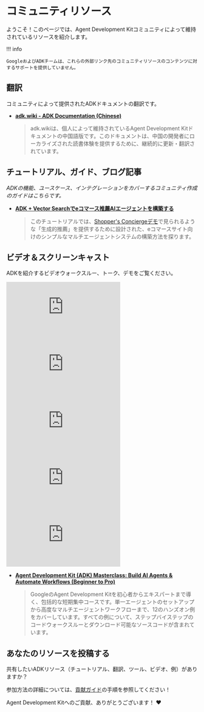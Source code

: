 # コミュニティリソース

ようこそ！このページでは、Agent Development Kitコミュニティによって維持されているリソースを紹介します。

!!! info

    GoogleおよびADKチームは、これらの外部リンク先のコミュニティリソースのコンテンツに対するサポートを提供していません。

## 翻訳

コミュニティによって提供されたADKドキュメントの翻訳です。

*   **[adk.wiki - ADK Documentation (Chinese)](https://adk.wiki/)**

    > adk.wikiは、個人によって維持されているAgent Development Kitドキュメントの中国語版です。このドキュメントは、中国の開発者にローカライズされた読書体験を提供するために、継続的に更新・翻訳されています。

## チュートリアル、ガイド、ブログ記事

*ADKの機能、ユースケース、インテグレーションをカバーするコミュニティ作成のガイドはこちらです。*

*   **[ADK + Vector Searchでeコマース推薦AIエージェントを構築する](https://github.com/google/adk-docs/blob/main/examples/python/notebooks/shop_agent.ipynb)**

    > このチュートリアルでは、[Shopper's Conciergeデモ](https://www.youtube.com/watch?v=LwHPYyw7u6U)で見られるような「生成的推薦」を提供するために設計された、eコマースサイト向けのシンプルなマルチエージェントシステムの構築方法を探ります。

## ビデオ＆スクリーンキャスト

ADKを紹介するビデオウォークスルー、トーク、デモをご覧ください。

<div class="video-grid">
  <div class="video-item">
    <div class="video-container">
      <iframe src="https://www.youtube-nocookie.com/embed/zgrOwow_uTQ?si=1xVxuZyW022Rq5ZC" title="YouTube video player" frameborder="0" allow="accelerometer; autoplay; clipboard-write; encrypted-media; gyroscope; picture-in-picture; web-share" referrerpolicy="strict-origin-when-cross-origin" allowfullscreen></iframe>
    </div>
  </div>

  <div class="video-item">
    <div class="video-container">
      <iframe src="https://www.youtube-nocookie.com/embed/44C8u0CDtSo?si=EkZu_m5O-fQPzORk" title="YouTube video player" frameborder="0" allow="accelerometer; autoplay; clipboard-write; encrypted-media; gyroscope; picture-in-picture; web-share" referrerpolicy="strict-origin-when-cross-origin" allowfullscreen></iframe>
    </div>
  </div>

  <div class="video-item">
    <div class="video-container">
      <iframe src="https://www.youtube-nocookie.com/embed/efcUXoMX818?si=Dwez2zH8OSwf7Ktg" title="YouTube video player" frameborder="0" allow="accelerometer; autoplay; clipboard-write; encrypted-media; gyroscope; picture-in-picture; web-share" referrerpolicy="strict-origin-when-cross-origin" allowfullscreen></iframe>
    </div>
  </div>

  <div class="video-item">
    <div class="video-container">
      <iframe src="https://www.youtube-nocookie.com/embed/hPzjkQFV5yI?si=GNbDQ1iqP4fok-SY" title="YouTube video player" frameborder="0" allow="accelerometer; autoplay; clipboard-write; encrypted-media; gyroscope; picture-in-picture; web-share" referrerpolicy="strict-origin-when-cross-origin" allowfullscreen></iframe>
    </div>
  </div>

  <div class="video-item">
    <div class="video-container">
      <iframe src="https://www.youtube-nocookie.com/embed/LwHPYyw7u6U" title="YouTube video player" frameborder="0" allow="accelerometer; autoplay; clipboard-write; encrypted-media; gyroscope; picture-in-picture; web-share" referrerpolicy="strict-origin-when-cross-origin" allowfullscreen></iframe>
    </div>
  </div>

</div>

*   **[Agent Development Kit (ADK) Masterclass: Build AI Agents & Automate Workflows (Beginner to Pro)](https://www.youtube.com/watch?v=P4VFL9nIaIA)**

    > GoogleのAgent Development Kitを初心者からエキスパートまで導く、包括的な短期集中コースです。単一エージェントのセットアップから高度なマルチエージェントワークフローまで、12のハンズオン例をカバーしています。すべての例について、ステップバイステップのコードウォークスルーとダウンロード可能なソースコードが含まれています。

## あなたのリソースを投稿する

共有したいADKリソース（チュートリアル、翻訳、ツール、ビデオ、例）がありますか？

参加方法の詳細については、[貢献ガイド](contributing-guide.md)の手順を参照してください！

Agent Development Kitへのご貢献、ありがとうございます！ ❤️